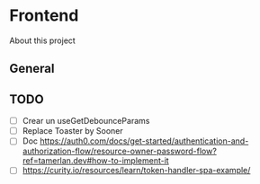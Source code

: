 # Frontend

About this project

## General

## TODO

- [ ] Crear un useGetDebounceParams
- [ ] Replace Toaster by Sooner
- [ ] Doc <https://auth0.com/docs/get-started/authentication-and-authorization-flow/resource-owner-password-flow?ref=tamerlan.dev#how-to-implement-it>
- [ ] <https://curity.io/resources/learn/token-handler-spa-example/>
